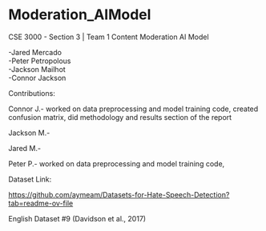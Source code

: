 # Moderation_AIModel

CSE 3000 - Section 3 | Team 1
Content Moderation AI Model

-Jared Mercado  
-Peter Petropolous  
-Jackson Mailhot  
-Connor Jackson

Contributions: 

Connor J.- worked on data preprocessing and model training code, created confusion matrix, did methodology and results section of the report 

Jackson M.-  

Jared M.- 

Peter P.- worked on data preprocessing and model training code, 

 

 

 

 

Dataset Link: 

https://github.com/aymeam/Datasets-for-Hate-Speech-Detection?tab=readme-ov-file 

English Dataset #9 (Davidson et al., 2017) 
